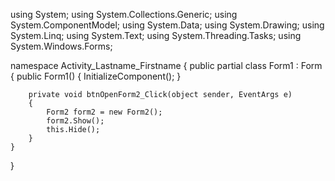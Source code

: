 using System;
using System.Collections.Generic;
using System.ComponentModel;
using System.Data;
using System.Drawing;
using System.Linq;
using System.Text;
using System.Threading.Tasks;
using System.Windows.Forms;

namespace Activity_Lastname_Firstname
{
    public partial class Form1 : Form
    {
        public Form1()
        {
            InitializeComponent();
        }

        private void btnOpenForm2_Click(object sender, EventArgs e)
        {
            Form2 form2 = new Form2();
            form2.Show();
            this.Hide();
        }
    }
}
